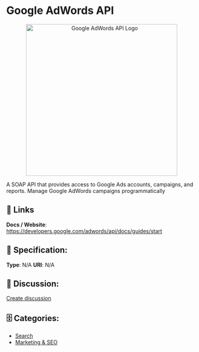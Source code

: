 # Google AdWords API
<p align="center">
    <img width="400" src="https://raw.githubusercontent.com/apis-list/apis-list/main/apis/google-adwords-api/logo_256x256.png" alt="Google AdWords API Logo"/>
</p>

A SOAP API that provides access to Google Ads accounts, campaigns, and reports. Manage Google AdWords campaigns programmatically

##  🔗 Links
**Docs / Website**: https://developers.google.com/adwords/api/docs/guides/start

## 🧬 Specification:
**Type**: N/A
**URI**: N/A

## 💬 Discussion:
[Create discussion](https://github.com/apis-list/apis-list/discussions/new)

## 🗄️ Categories:
- [Search](https://github.com/apis-list/apis-list#search)
- [Marketing & SEO](https://github.com/apis-list/apis-list#marketing-and-seo)







